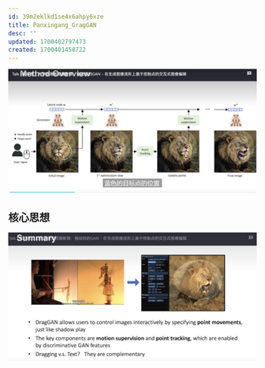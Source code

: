 ```yaml
---
id: 39m2eklkd1se4x6ahpy6xze
title: Panxingang_GragGAN
desc: ''
updated: 1700402797473
created: 1700401458722
---
```




![图 0](assets/images/28ed6476bd10210656c9dc0f257eb475e1affbc3c1cf65e07292efa8690e0a5e.png)  

## **核心思想**

![图 1](assets/images/2ad60281f3865e5a2f263bc69f06b66e117b36d7f07528ad5ba3e0bcbe04515f.png)  
